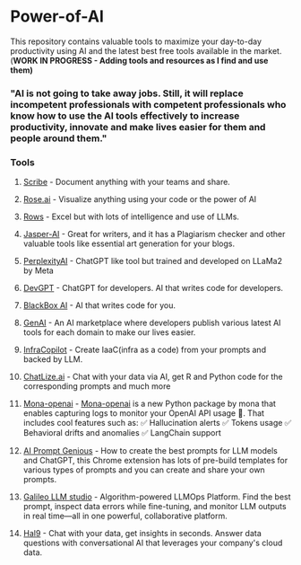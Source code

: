 # Power-of-AI

This repository contains valuable tools to maximize your day-to-day productivity using AI and the latest best free tools available in the market.(**WORK IN PROGRESS - Adding tools and resources as I find and use them)**

### "AI is not going to take away jobs. Still, it will replace incompetent professionals with competent professionals who know how to use the AI tools effectively to increase productivity, innovate and make lives easier for them and people around them." 


### Tools

1. [Scribe](https://scribehow.com/) - Document anything with your teams and share.  

2. [Rose.ai](https://rose.ai/dashboard) - Visualize anything using your code or the power of AI

3. [Rows](https://rows.com/?notry=1) - Excel but with lots of intelligence and use of LLMs.

4. [Jasper-AI](https://www.jasper.ai/product-sign-up) - Great for writers, and it has a Plagiarism checker and other valuable tools like essential art generation for your blogs.

5. [PerplexityAI](https://labs.perplexity.ai/) - ChatGPT like tool but trained and developed on LLaMa2 by Meta

6. [DevGPT](https://www.getdevkit.com/devgpt) - ChatGPT for developers. AI that writes code for developers.

7. [BlackBox AI](https://www.useblackbox.io/)  - AI that writes code for you.

8. [GenAI](https://genai.works/) - An AI marketplace where developers publish various latest AI tools for each domain to make our lives easier.

9. [InfraCopilot](https://infracopilot.io/teams) - Create IaaC(infra as a code) from your prompts and backed by LLM.

10. [ChatLize.ai](https://chatlize.ai/) - Chat with your data via AI, get R and Python code for the corresponding prompts and much more

11. [Mona-openai](https://monalabs.wistia.com/medias/l6xmdj3cd6?wvideo=l6xmdj3cd6) - [Mona-openai](https://dashboard.monalabs.io/getting-started/) is a new Python package by mona that enables capturing logs to monitor your OpenAI API usage 🚀. That includes cool features such as:
✅ Hallucination alerts
✅ Tokens usage
✅ Behavioral drifts and anomalies
✅ LangChain support



12. [AI Prompt Genious](https://docs.aipromptgenius.app/tutorial/01-create-edit-and-use-prompts/) - How to create the best prompts for LLM models and ChatGPT, this Chrome extension has lots of pre-build templates for various types of prompts and you can create and share your own prompts.


13. [Galileo LLM studio](https://www.rungalileo.io/llm-studio/) - Algorithm-powered LLMOps Platform. Find the best prompt, inspect data errors while fine-tuning, and monitor LLM outputs in real time—all in one powerful, collaborative platform.


14. [Hal9](https://www.hal9.com/) - Chat with your data, get insights in seconds. Answer data questions with conversational AI that leverages your company's cloud data.
